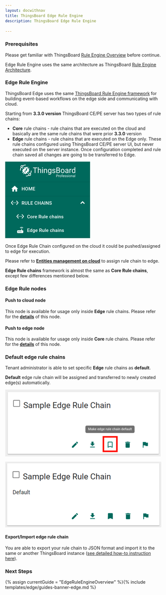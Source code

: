 ```yaml
---
layout: docwithnav
title: ThingsBoard Edge Rule Engine
description: ThingsBoard Edge Rule Engine

---
```


### Prerequisites

Please get familiar with ThingsBoard [Rule Engine Overview](/docs/user-guide/rule-engine-2-0/overview/) before continue.

Edge Rule Engine uses the same architecture as ThingsBoard [Rule Engine Architecture](/docs/user-guide/rule-engine-2-0/architecture/).

### Edge Rule Engine

ThingsBoard Edge uses the same [ThingsBoard Rule Engine framework](/docs/user-guide/rule-engine-2-0/re-getting-started/) for building event-based workflows on the edge side and communicating with cloud.

Starting from **3.3.0 version** ThingsBoard CE/PE server has two types of rule chains:
 - **Core** rule chains - rule chains that are executed on the cloud and basically are the same rule chains that were prior **3.3.0** version 
 - **Edge** rule chains - rule chains that are executed on the Edge only. These rule chains configured using ThingsBoard CE/PE server UI, but never executed on the server instance. Once configuration completed and rule chain saved all changes are going to be transferred to Edge. 

![image](/images/edge/nodes/rule-chains-menu.png)

Once Edge Rule Chain configured on the cloud it could be pushed/assigned to edge for execution.

Please refer to [**Entities management on cloud**](/docs/edge/features/sync/#entities-management-on-cloud) to assign rule chain to edge.

**Edge Rule chains** framework is almost the same as **Core Rule chains**, except few differences mentioned below.
 
### Edge Rule nodes

#### Push to cloud node

This node is available for usage only inside **Edge** rule chains.
Please refer for the [**details**](/docs/user-guide/rule-engine-2-0/action-nodes/#push-to-cloud) of this node.

#### Push to edge node

This node is available for usage only inside **Core** rule chains.
Please refer for the [**details**](/docs/user-guide/rule-engine-2-0/action-nodes/#push-to-edge) of this node.

### Default edge rule chains

Tenant administrator is able to set specific **Edge** rule chains as **default**. 

**Default** edge rule chain will be assigned and transferred to newly created edge(s) automatically.

![image](/images/edge/nodes/make-default.png)

![image](/images/edge/nodes/default.png)

#### Export/Import edge rule chain

You are able to export your rule chain to JSON format and import it to the same or another ThingsBoard instance ([see detailed how-to instruction here](/docs/user-guide/ui/rule-chains/#rule-chains-importexport)).

### Next Steps

{% assign currentGuide = "EdgeRuleEngineOverview" %}{% include templates/edge/guides-banner-edge.md %}